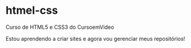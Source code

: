 # htmel-css
 Curso de HTML5 e CSS3 do CursoemVideo

Estou aprendendo a criar sites e agora vou gerenciar meus repositórios!
